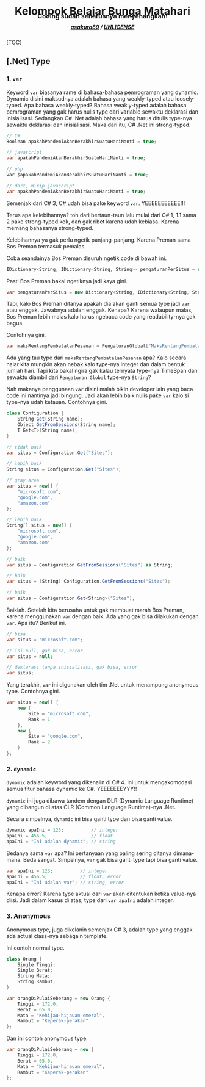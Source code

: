 <p>
  <h1 align="center">Kelompok Belajar Bunga Matahari</h1>
  <h3 align="center" style="margin-top: -2em;">Coding sudah seharusnya menyenangkan!</h3>
  <h5 align="center" style="margin-top: -0.5em;">
    <a href="https://github.com/asakura89/BisaCSharp.git">asakura89</a> /
    <a href="https://choosealicense.com/licenses/unlicense/">UNLICENSE</a>
  </h5>
  <!-- use MistyLightWindows theme -->
</p>



[TOC]



## [.Net] Type
### 1. `var`
Keyword `var` biasanya rame di bahasa-bahasa pemrograman yang dynamic. Dynamic disini maksudnya adalah bahasa yang weakly-typed atau loosely-typed. Apa bahasa weakly-typed? Bahasa weakly-typed adalah bahasa pemrograman yang gak harus nulis type dari variable sewaktu deklarasi dan inisialisasi. Sedangkan C# .Net adalah bahasa yang harus ditulis type-nya sewaktu deklarasi dan inisialisasi. Maka dari itu, C# .Net ini strong-typed.

```c#
// C#
Boolean apakahPandemiAkanBerakhirSuatuHariNanti = true;

// javascript
var apakahPandemiAkanBerakhirSuatuHariNanti = true;

// php
var $apakahPandemiAkanBerakhirSuatuHariNanti = true;

// dart, mirip javascript
var apakahPandemiAkanBerakhirSuatuHariNanti = true;
```

Semenjak dari C# 3, C# udah bisa pake keyword `var`. YEEEEEEEEEEE!!!

Terus apa kelebihannya? toh dari bertaun-taun lalu mulai dari C# 1, 1.1 sama 2 pake strong-typed kok, dan gak ribet karena udah kebiasa. Karena memang bahasanya strong-typed.

Kelebihannya ya gak perlu ngetik panjang-panjang. Karena Preman sama Bos Preman termasuk pemalas.

Coba seandainya Bos Preman disuruh ngetik code di bawah ini.

```c#
IDictionary<String, IDictionary<String, String>> pengaturanPerSitus = new Dictionary<String, IDictionary<String, String>>();
```

Pasti Bos Preman bakal ngetiknya jadi kaya gini.

```C#
var pengaturanPerSitus = new Dictionary<String, IDictionary<String, String>>();
```

Tapi, kalo Bos Preman ditanya apakah dia akan ganti semua type jadi `var` atau enggak. Jawabnya adalah enggak. Kenapa? Karena walaupun malas, Bos Preman lebih malas kalo harus ngebaca code yang readability-nya gak bagus.

Contohnya gini.

```C#
var maksRentangPembatalanPesanan = PengaturanGlobal["MaksRentangPembatalanPesanan"];
```

Ada yang tau type dari `maksRentangPembatalanPesanan` apa? Kalo secara nalar kita mungkin akan nebak kalo type-nya integer dan dalam bentuk jumlah hari. Tapi kita bakal ngira gak kalau ternyata type-nya TimeSpan dan sewaktu diambil dari `Pengaturan Global` type-nya `String`?

Nah makanya penggunaan `var` disini malah bikin developer lain yang baca code ini nantinya jadi bingung. Jadi akan lebih baik nulis pake `var` kalo si type-nya udah ketauan. Contohnya gini.

```C#
class Configuration {
	String Get(String name);
	Object GetFromSessions(String name);
	T Get<T>(String name);
}

// tidak baik
var situs = Configuration.Get("Sites");

// lebih baik
String situs = Configuration.Get("Sites");

// gray area
var situs = new[] {
    "microsoft.com",
    "google.com",
    "amazon.com"
};

// lebih baik
String[] situs = new[] {
    "microsoft.com",
    "google.com",
    "amazon.com"
};

// baik
var situs = Configuration.GetFromSessions("Sites") as String;

// baik
var situs = (String) Configuration.GetFromSessions("Sites");

// baik
var situs = Configuration.Get<String>("Sites");
```

Baiklah. Setelah kita berusaha untuk gak membuat marah Bos Preman, karena menggunakan `var` dengan baik. Ada yang gak bisa dilakukan dengan `var`. Apa itu? Berikut ini.

```C#
// bisa
var situs = "microsoft.com";

// isi null, gak bisa, error
var situs = null;

// deklarasi tanpa inisialisasi, gak bisa, error
var situs;
```

Yang terakhir, `var` ini digunakan oleh tim .Net untuk menampung anonymous type. Contohnya gini.

```C#
var situs = new[] {
    new {
        Site = "microsoft.com",
        Rank = 1
    },
    new {
        Site = "google.com",
        Rank = 2
    }
};
```



### 2. `dynamic`
`dynamic` adalah keyword yang dikenalin di C# 4. Ini untuk mengakomodasi semua fitur bahasa dynamic ke C#. YEEEEEEEYYY!!

`dynamic` ini juga dibawa tandem dengan DLR (Dynamic Language Runtime) yang dibangun di atas CLR (Common Language Runtime)-nya .Net.

Secara simpelnya, `dynamic` ini bisa ganti type dan bisa ganti value.

```C#
dynamic apaIni = 123;          // integer
apaIni = 456.5;                // float
apaIni = "Ini adalah dynamic"; // string
```

Bedanya sama `var` apa? Ini pertanyaan yang paling sering ditanya dimana-mana. Beda sangat. Simpelnya, `var` gak bisa ganti type tapi bisa ganti value.

```C#
var apaIni = 123;          // integer
apaIni = 456.5;            // float, error
apaIni = "Ini adalah var"; // string, error
```

Kenapa error? Karena type aktual dari `var` akan ditentukan ketika value-nya diisi. Jadi dalam kasus di atas, type dari `var apaIni` adalah integer.



### 3. Anonymous
Anonymous type, juga dikelanin semenjak C# 3, adalah type yang enggak ada actual class-nya sebagain template.

Ini contoh normal type.

```C#
class Orang {
    Single Tinggi;
    Single Berat;
    String Mata;
    String Rambut;
}

var orangDiPulaiSeberang = new Orang {
    Tinggi = 172.0,
    Berat = 65.0,
    Mata = "Kehijau-hijauan emeral",
    Rambut = "Keperak-perakan"
};
```

Dan ini contoh anonymous type.

```C#
var orangDiPulaiSeberang = new {
    Tinggi = 172.0,
    Berat = 65.0,
    Mata = "Kehijau-hijauan emeral",
    Rambut = "Keperak-perakan"
};
```

